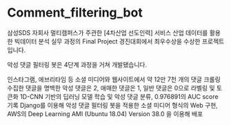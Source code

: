 # Comment_filtering_bot

삼성SDS 자회사 멀티캠퍼스가 주관한 [4차산업 선도인력] 서비스 산업 데이터를 활용한 빅데이터 분석 실무 과정의 Final Project 경진대회에서 최우수상을 수상한 프로젝트입니다.

악성 댓글 필터링 봇은 4단계 과정을 거쳐 개발됐습니다.

인스타그램, 에브리타임 등 소셜 미디어와 웹사이트에서 약 12만 7천 개의 댓글 크롤링
수집한 댓글을 명백한 악성 댓글은 2, 애매한 댓글은 1, 일반 댓글은 0으로 라벨링 및 토큰화
1D-CNN 기반의 딥러닝 모델 학습 및 악성 댓글 분류, 0.976891의 AUC score 기록
Django를 이용해 악성 댓글 필터링 봇을 적용한 소셜 미디어 형식의 Web 구현, AWS의 Deep Learning AMI (Ubuntu 18.04) Version 38.0 을 이용해 배포
